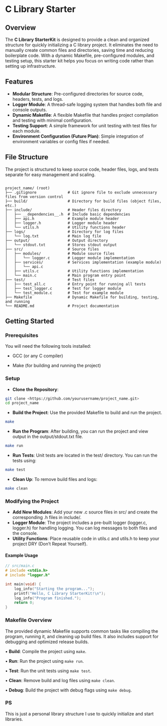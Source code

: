 # C Library Starter

## Overview

The **C Library StarterKit** is designed to provide a clean and organized structure for quickly initializing a C library project. It eliminates the need to manually create common files and directories, saving time and reducing boilerplate code. With a dynamic Makefile, pre-configured modules, and testing setup, this starter kit helps you focus on writing code rather than setting up infrastructure.

## Features

- **Modular Structure**:
Pre-configured directories for source code, headers, tests, and logs.
- **Logger Module**:
A thread-safe logging system that handles both file and console outputs.
- **Dynamic Makefile**:
A flexible Makefile that handles project compilation and testing with minimal configuration.
- **Testing Support**:
A simple framework for unit testing with test files for each module.
- **Environment Configuration (Future Plan)**:
Simple integration of environment variables or config files if needed.

## File Structure

The project is structured to keep source code, header files, logs, and tests separate for easy management and scaling.

```plaintext

project_name/ (root)
├── .gitignore              # Git ignore file to exclude unnecessary files from version control
├── build/                  # Directory for build files (object files, etc.)
├── include/                # Header files directory
│   ├── __dependencies__.h  # Include basic dependencies
│   ├── api.h               # Example module header
│   ├── logger.h            # Logger module header
│   └── utils.h             # Utility functions header
├── logs/                   # Directory for log files
│   └── log.txt             # Main log file
├── output/                 # Output directory
│   └── stdout.txt          # Stores stdout output
├── src/                    # Source files
│   ├── modules/            # Module source files
│   │   └── logger.c        # Logger module implementation
│   ├── services/           # Services implementation (example module)
│   │   └── api.c
│   ├── utils.c             # Utility functions implementation
│   └── main.c              # Main program entry point
├── test/                   # Test files
│   ├── test_all.c          # Entry point for running all tests
│   ├── test_logger.c       # Test for logger module
│   └── test_module.c       # Test for example module
├── Makefile                # Dynamic Makefile for building, testing, and running
└── README.md               # Project documentation

```

## Getting Started

### Prerequisites

You will need the following tools installed:

- GCC (or any C compiler)

- Make (for building and running the project)

### Setup

- **Clone the Repository**:

```bash
git clone <https://github.com/yourusername/project_name.git>
cd project_name
```

- **Build the Project**:
Use the provided Makefile to build and run the project.

```bash
make
```

- **Run the Program**:
After building, you can run the project and view output in the output/stdout.txt file.

```bash
make run
```

- **Run Tests**:
Unit tests are located in the test/ directory. You can run the tests using:

```bash
make test
```

- **Clean Up**:
To remove build files and logs:

```bash
make clean
```

### Modifying the Project

- **Add New Modules**: Add your new .c source files in src/ and create the corresponding .h files in include/.
- **Logger Module**: The project includes a pre-built logger (logger.c, logger.h) for handling logging. You can log messages to both files and the console.
- **Utility Functions**: Place reusable code in utils.c and utils.h to keep your project DRY (Don’t Repeat Yourself).

#### Example Usage

```c
// src/main.c
# include <stdio.h>
# include "logger.h"

int main(void) {
    log_info("Starting the program...");
    printf("Hello, C Library StarterKit!\n");
    log_info("Program finished.");
    return 0;
}
```

### Makefile Overview

The provided dynamic Makefile supports common tasks like compiling the program, running it, and cleaning up build files. It also includes support for debugging and optimized release builds.

  • **Build**: Compile the project using ```make```.

  • **Run**: Run the project using ```make run```.
  
  • **Test**: Run the unit tests using ```make test```.
  
  • **Clean**: Remove build and log files using ```make clean```.
  
  • **Debug**: Build the project with debug flags using ```make debug```.

### PS

This is just a personal library structure I use to quickly initialize and start libraries.
